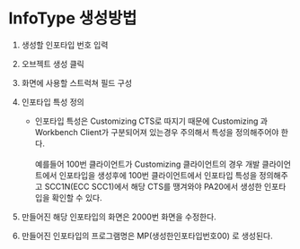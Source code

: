 # InfoType 생성방법
1. 생성할 인포타입 번호 입력<br>
2. 오브젝트 생성 클릭 <br>
3. 화면에 사용할 스트럭쳐 필드 구성 <br>
4. 인포타입 특성 정의
    - 인포타입 특성은 Customizing CTS로 따지기 때문에 Customizing 과 Workbench Client가 구분되어져 있는경우 주의해서 특성을 정의해주어야 한다. <br><br> 예를들어 100번 클라이언트가 Customizing 클라이언트의 경우 개발 클라이언트에서 인포타입을 생성후에 100번 클라이언트에서 인포타입 특성을 정의해주고 SCC1N(ECC SCC1)에서 해당 CTS를 땡겨와야 PA20에서 생성한 인포타입을 확인할 수 있다.

5. 만들어진 해당 인포타입의 화면은 2000번 화면을 수정한다.

6. 만들어진 인포타입의 프로그램명은 MP(생성한인포타입번호00) 로 생성된다.